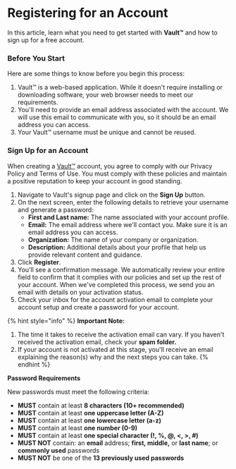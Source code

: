 # Registering for an Account

In this article, learn what you need to get started with **Vault™** and how to sign up for a free account.

### Before You Start <a href="#before-you-start" id="before-you-start"></a>

Here are some things to know before you begin this process:

1. Vault™ is a web-based application. While it doesn't require installing or downloading software, your web browser needs to meet our requirements.
2. You'll need to provide an email address associated with the account. We will use this email to communicate with you, so it should be an email address you can access.
3. Your Vault™ username must be unique and cannot be reused.

### Sign Up for an Account <a href="#sign-up-for-an-account" id="sign-up-for-an-account"></a>

When creating a [Vault™](https://www.autorabit.com/products/vault-data-backup-recovery/) account, you agree to comply with our Privacy Policy and Terms of Use. You must comply with these policies and maintain a positive reputation to keep your account in good standing.

1. Navigate to Vault's signup page and click on the **Sign Up** button.
2. On the next screen, enter the following details to retrieve your username and generate a password:
   * **First and Last name:** The name associated with your account profile.
   * **Email:** The email address where we'll contact you. Make sure it is an email address you can access.&#x20;
   * **Organization:** The name of your company or organization.
   * **Description:** Additional details about your profile that help us provide relevant content and guidance.
3. Click **Register**.
4. You’ll see a confirmation message. We automatically review your entire field to confirm that it complies with our policies and set up the rest of your account. When we've completed this process, we send you an email with details on your activation status.
5. Check your inbox for the account activation email to complete your account setup and create a password for your account.

{% hint style="info" %}
**Important Note:**

1. The time it takes to receive the activation email can vary. If you haven't received the activation email, check your **spam folder.**&#x20;
2. If your account is not activated at this stage, you'll receive an email explaining the reason(s) why and the next steps you can take.
{% endhint %}

**Password Requirements**

New passwords must meet the following criteria:

* **MUST** contain at least **8 characters (10+ recommended)**
* **MUST** contain at least **one uppercase letter (A-Z)**
* **MUST** contain at least **one lowercase letter (a-z)**
* **MUST** contain at least **one number (0-9)**
* **MUST** contain at least **one special character (!, %, @, <, >, #)**
* **MUST NOT** contain: an **email** address; **first, middle,** or **last name**; or **commonly used** passwords
* **MUST NOT** be one of the **13 previously used passwords**
